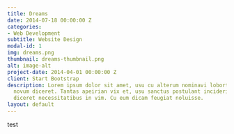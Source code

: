```yaml
---
title: Dreams
date: 2014-07-18 00:00:00 Z
categories:
- Web Development
subtitle: Website Design
modal-id: 1
img: dreams.png
thumbnail: dreams-thumbnail.png
alt: image-alt
project-date: 2014-04-01 00:00:00 Z
client: Start Bootstrap
description: Lorem ipsum dolor sit amet, usu cu alterum nominavi lobortis. At duo
  novum diceret. Tantas apeirian vix et, usu sanctus postulant inciderint ut, populo
  diceret necessitatibus in vim. Cu eum dicam feugiat noluisse.
layout: default
---
```


test